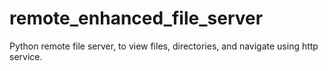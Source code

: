 # remote_enhanced_file_server
Python remote file server, to view files, directories, and navigate using http service. 
